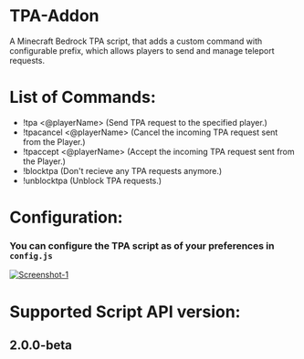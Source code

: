 # TPA-Addon
A Minecraft Bedrock TPA script, that adds a custom command with configurable prefix, which allows players to send and manage teleport requests. 

# List of Commands:
- !tpa <@playerName> (Send TPA request to the specified player.)
- !tpacancel <@playerName> (Cancel the incoming TPA request sent from the Player.)
- !tpaccept <@playerName> (Accept the incoming TPA request sent from the Player.)
- !blocktpa (Don't recieve any TPA requests anymore.)
- !unblocktpa (Unblock TPA requests.)

# Configuration:
### You can configure the TPA script as of your preferences in `config.js`
<a href="https://ibb.co.com/gbKZpP2C"><img src="https://i.ibb.co.com/zWvVY7Mw/Screenshot-1.png" alt="Screenshot-1" border="0" /></a>

# Supported Script API version:
## 2.0.0-beta
